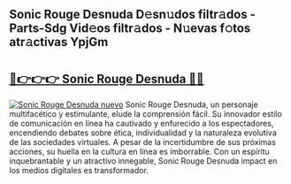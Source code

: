 ## Sonic Rouge Desnuda D𝚎sn𝚞dos filtr𝚊dos - Parts-Sdg Vid𝚎os filtr𝚊dos - N𝚞evas f𝚘tos atr𝚊ctivas YpjGm

# <h2><a href="http://mb9wmyi.tromn.icu/?c=Sonic+Rouge+Desnuda">🔗👉👉👉 Sonic Rouge Desnuda 🔗🔗</a></h2>

[![Sonic Rouge Desnuda nuevo](https://i.imgur.com/pEAQMta.gif)](http://mb9wmyi.tromn.icu/?c=Sonic+Rouge+Desnuda)
Sonic Rouge Desnuda, un personaje multifacético y estimulante, elude la comprensión fácil. Su innovador estilo de comunicación en línea ha cautivado y enfurecido a los espectadores, encendiendo debates sobre ética, individualidad y la naturaleza evolutiva de las sociedades virtuales. A pesar de la incertidumbre de sus próximas acciones, su huella en la cultura en línea es imborrable. Con un espíritu inquebrantable y un atractivo innegable, Sonic Rouge Desnuda impact en los medios digitales es transformador.
